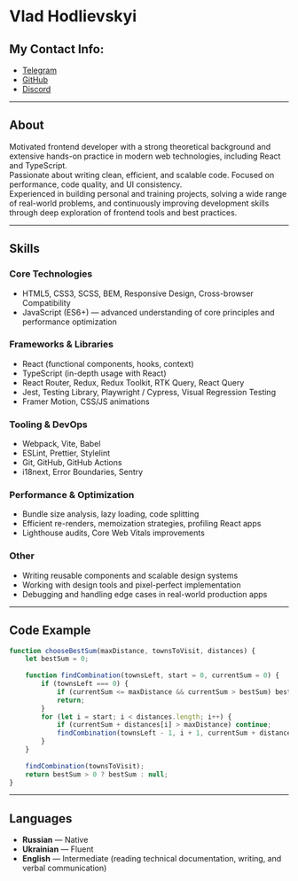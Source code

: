 # Vlad Hodlievskyi

## My Contact Info:

- [Telegram](https://t.me/pmhhhhhh)
- [GitHub](https://github.com/Steinaver)
- [Discord](https://discordapp.com/users/atrna_)

---

## About

Motivated frontend developer with a strong theoretical background and extensive hands-on practice in modern web technologies, including React and TypeScript.  
Passionate about writing clean, efficient, and scalable code. Focused on performance, code quality, and UI consistency.  
Experienced in building personal and training projects, solving a wide range of real-world problems, and continuously improving development skills through deep exploration of frontend tools and best practices.

---

## Skills

### Core Technologies

- HTML5, CSS3, SCSS, BEM, Responsive Design, Cross-browser Compatibility
- JavaScript (ES6+) — advanced understanding of core principles and performance optimization

### Frameworks & Libraries

- React (functional components, hooks, context)
- TypeScript (in-depth usage with React)
- React Router, Redux, Redux Toolkit, RTK Query, React Query
- Jest, Testing Library, Playwright / Cypress, Visual Regression Testing
- Framer Motion, CSS/JS animations

### Tooling & DevOps

- Webpack, Vite, Babel
- ESLint, Prettier, Stylelint
- Git, GitHub, GitHub Actions
- i18next, Error Boundaries, Sentry

### Performance & Optimization

- Bundle size analysis, lazy loading, code splitting
- Efficient re-renders, memoization strategies, profiling React apps
- Lighthouse audits, Core Web Vitals improvements

### Other

- Writing reusable components and scalable design systems
- Working with design tools and pixel-perfect implementation
- Debugging and handling edge cases in real-world production apps

---

## Code Example

```ts
function chooseBestSum(maxDistance, townsToVisit, distances) {
    let bestSum = 0;
    
    function findCombination(townsLeft, start = 0, currentSum = 0) {
        if (townsLeft === 0) {
            if (currentSum <= maxDistance && currentSum > bestSum) bestSum = currentSum;
            return;
        }
        for (let i = start; i < distances.length; i++) {
            if (currentSum + distances[i] > maxDistance) continue;
            findCombination(townsLeft - 1, i + 1, currentSum + distances[i]);
        }
    }
    
    findCombination(townsToVisit);
    return bestSum > 0 ? bestSum : null;
}
```

---

## Languages

- **Russian** — Native
- **Ukrainian** — Fluent
- **English** — Intermediate (reading technical documentation, writing, and verbal communication)